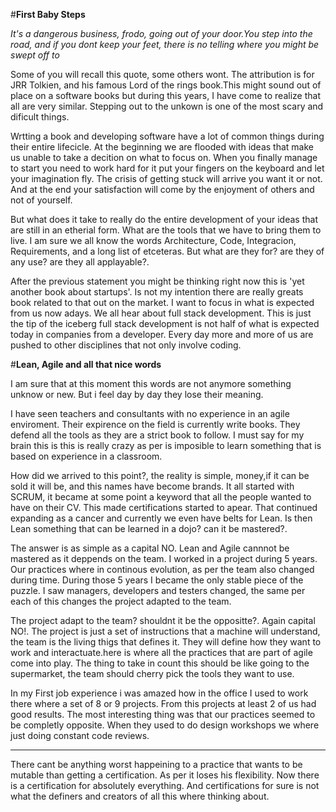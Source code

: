 #**First Baby Steps**

*It's a dangerous business, frodo, going out of your door.You step into the road, and if you dont keep your feet, there is no telling where you might be swept off to* 

Some of you will recall this quote, some others wont. The attribution is for JRR Tolkien, and his famous Lord of the rings book.This might sound out of place on a software books but during this years, I have come to realize that all are very similar. Stepping out to the unkown is one of the most scary and dificult things. 

Wrtting a book and developing software have a lot of common things during their entire lifecicle. At the beginning we are flooded with ideas that make us unable to take a decition on what to focus on. When you finally manage to start you need to work hard for it put your fingers on the keyboard and let your imagination fly. The crisis of getting stuck will arrive you want it or not. And at the end your satisfaction will come by the enjoyment of others and not of yourself.

But what does it take to really do the entire development of your ideas that are still in an etherial form. What are the tools that we have to bring them to live. I am sure we all know the words Architecture, Code, Integracion, Requirements, and a long list of etceteras. But what are they for? are they of any use? are they all applayable?.

After the previous statement you might be thinking right now this is 'yet another book about startups'. Is not my intention there are really greats book related to that out on the market. I want to focus in what is expected from us now adays. We all hear about full stack development. This is just the tip of the iceberg full stack development is not half of what is expected today in companies from a developer. Every day more and more of us are pushed to other disciplines that not only involve coding.


#**Lean, Agile  and all that nice words**

I am sure that at this moment this words are not anymore something unknow or new. But i feel day by day they lose their meaning.

I have seen teachers and consultants with no experience in an agile enviroment. Their expirence on the field is currently write books. They defend all the tools as they are a strict book to follow. I must say for my brain this is this is really crazy as per is imposible to learn something that is based on experience in a classroom.

How did we arrived to this point?, the reality is simple, money,if it can be sold it will be, and this names have become brands. It all started with SCRUM, it became at some point a keyword that all the people wanted to have on their CV. This made certifications started to apear. That continued expanding as a cancer and currently we even have belts for Lean. Is then Lean something that can be learned in a dojo? can it be mastered?.

The answer is as simple as a capital NO. Lean and Agile cannnot be mastered as it deppends on the team. I worked in a project during 5 years. Our practices where in continous evolution, as per the team also changed during time. During those 5 years I became the only stable piece of the puzzle. I saw managers, developers and testers changed, the same per each of this changes the project adapted to the team.

The project adapt to the team? shouldnt it be the oppositte?. Again capital NO!. The project is just a set of instructions that a machine will understand, the team is the living thigs that defines it. They will define how they want to work and interactuate.here is where all the practices that are part of agile come into play. The thing to take in count this should be like going to the supermarket, the team should cherry pick the tools they want to use.

In my First job experience i was amazed how in the office I used to work there where a set of 8 or 9 projects. From this projects at least 2 of us had good results. The most interesting thing was that our practices seemed to be completly opposite. When they used to do design workshops we where just doing constant code reviews.

-----

There cant be anything worst happeining to a practice that wants to be mutable than getting a certification. As per it loses his flexibility.
Now there is a certification for absolutely everything. And certifications for sure is not what the definers and creators of all this where thinking about.

